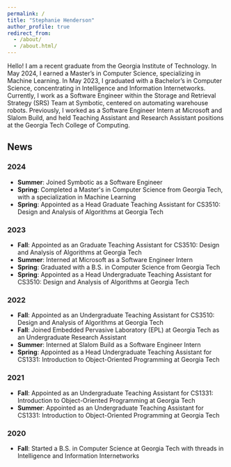 ```yaml
---
permalink: /
title: "Stephanie Henderson"
author_profile: true
redirect_from: 
  - /about/
  - /about.html/
---
```


Hello! I am a recent graduate from the Georgia Institute of Technology. In May 2024, I earned a Master’s in Computer Science, specializing in Machine Learning. In May 2023, I graduated with a Bachelor’s in Computer Science, concentrating in Intelligence and Information Internetworks. Currently, I work as a Software Engineer within the Storage and Retrieval Strategy (SRS) Team at Symbotic, centered on automating warehouse robots. Previously, I worked as a Software Engineer Intern at Microsoft and Slalom Build, and held Teaching Assistant and Research Assistant positions at the Georgia Tech College of Computing.


## **News**

### 2024
- **Summer**: Joined Symbotic as a Software Engineer
- **Spring**: Completed a Master's in Computer Science from Georgia Tech, with a specialization in Machine Learning
- **Spring**: Appointed as a Head Graduate Teaching Assistant for CS3510: Design and Analysis of Algorithms at Georgia Tech

### 2023
- **Fall**: Appointed as an Graduate Teaching Assistant for CS3510: Design and Analysis of Algorithms at Georgia Tech
- **Summer**: Interned at Microsoft as a Software Engineer Intern
- **Spring**: Graduated with a B.S. in Computer Science from Georgia Tech
- **Spring**: Appointed as a Head Undergraduate Teaching Assistant for CS3510: Design and Analysis of Algorithms at Georgia Tech
  
### 2022
- **Fall**: Appointed as an Undergraduate Teaching Assistant for CS3510: Design and Analysis of Algorithms at Georgia Tech
- **Fall**: Joined Embedded Pervasive Laboratory (EPL) at Georgia Tech as an Undergraduate Research Assistant
- **Summer**: Interned at Slalom Build as a Software Engineer Intern
- **Spring**: Appointed as a Head Undergraduate Teaching Assistant for CS1331: Introduction to Object-Oriented Programming at Georgia Tech

### 2021
- **Fall**: Appointed as an Undergraduate Teaching Assistant for CS1331: Introduction to Object-Oriented Programming at Georgia Tech
- **Summer**: Appointed as an Undergraduate Teaching Assistant for CS1331: Introduction to Object-Oriented Programming at Georgia Tech

### 2020
- **Fall**: Started a B.S. in Computer Science at Georgia Tech with threads in Intelligence and Information Internetworks


